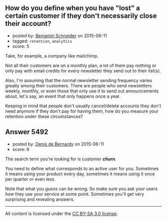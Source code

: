 ## How do you define when you have "lost" a certain customer if they don't necessarily close their account?

- posted by: [Benjamin Schneider](https://stackexchange.com/users/1156645/benjamin-schneider) on 2015-06-11
- tagged: `retention`, `analytics`
- score: 5

<p>Take, for example, a company like mailchimp.</p>

<p>Not all their customers are on a monthly plan, a lot of them pay nothing or only pay with email credits for every newsletter they send out to their list(s).</p>

<p>Also, I'm assuming that the normal newsletter sending frequency varies greatly among their customers. There are people who send newsletters weekly, monthly, or even those that only use it to send out announcements about, let's say, an event that only happens once a year.</p>

<p>Keeping in mind that people don't usually cancel/delete accounts they don't need anymore if they don't pay for having them, how do you measure your retention under these circumstances?</p>



## Answer 5492

- posted by: [Denis de Bernardy](https://stackexchange.com/users/182468/denis-de-bernardy) on 2015-06-11
- score: 6

<p>The search term you're looking for is customer <strong><em>churn</em></strong>.</p>

<p>You need to define what corresponds to an active user for you. Sometimes it means using your product every day, sometimes it means using it once per quarter or even less.</p>

<p>Note that what you <em>guess</em> can be wrong. So make sure you ask your users <em>how</em> they use your service at some point. Sometimes you'll get very surprising and revealing answers.</p>




---

All content is licensed under the [CC BY-SA 3.0 license](https://creativecommons.org/licenses/by-sa/3.0/).
